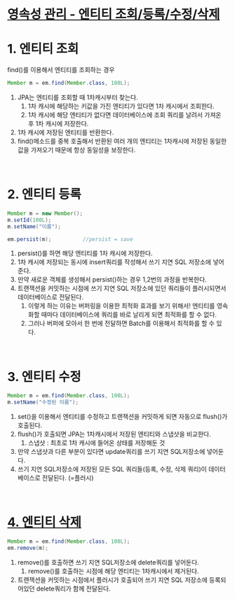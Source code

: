 # [영속성 관리 - 엔티티 조회/등록/수정/삭제](https://velog.io/@syleemk/JPA-%EC%98%81%EC%86%8D%EC%84%B1-%EA%B4%80%EB%A6%AC)

# 1. 엔티티 조회

find()를 이용해서 엔티티를 조회하는 경우

```java
Member m = em.find(Member.class, 100L);
```

1. JPA는 엔티티를 조회할 때 1차캐시부터 찾는다.
    1. 1차 캐시에 해당하는 키값을 가진 엔티티가 있다면 1차 캐시에서 조회한다. 
    2. 1차 캐시에 해당 엔티티가 없다면 데이터베이스에 조회 쿼리를 날려서 가져온 후 1차 캐시에 저장한다.
2. 1차 캐시에 저장된 엔티티를 반환한다.
3. find()메소드를 중복 호출해서 반환된 여러 개의 엔티티는 1차캐시에 저장된 동일한 값을 가져오기 때문에 항상 동일성을 보장한다.

<br>

# 2. 엔티티 등록

```java
Member m = new Member();
m.setId(100L);
m.setName("이름");

em.persist(m);			//persist = save
```

1. persist()를 하면 해당 엔티티를 1차 캐시에 저장한다.
2. 1차 캐시에 저장되는 동시에 insert쿼리를 작성해서 쓰기 지연 SQL 저장소에 넣어준다.
3. 만약 새로운 객체를 생성해서 persist()하는 경우 1,2번의 과정을 반복한다.
4. 트랜잭션을 커밋하는 시점에 쓰기 지연 SQL 저장소에 있던 쿼리들이 플러시되면서 데이터베이스로 전달된다.
    1. 이렇게 하는 이유는 버퍼링을 이용한 최적화 효과를 보기 위해서! 엔티티를 영속화할 때마다 데이터베이스에 쿼리를 바로 날리게 되면 최적화를 할 수 없다.
    2. 그러나 버퍼에 모아서 한 번에 전달하면 Batch를 이용해서 최적화를 할 수 있다.

<br>

# 3. 엔티티 수정

```java
Member m = em.find(Member.class, 100L);
m.setName("수정된 이름");
```

1. set()을 이용해서 엔티티를 수정하고 트랜잭션을 커밋하게 되면 자동으로 flush()가 호출된다.
2. flush()가 호출되면 JPA는 1차캐시에서 저장된 엔티티와 스냅샷을 비교한다.
    1. 스냅샷 : 최초로 1차 캐시에 들어온 상태를 저장해둔 것
3. 만약 스냅샷과 다른 부분이 있다면 update쿼리를 쓰기 지연 SQL저장소에 넣어둔다.
4. 쓰기 지연 SQL저장소에 저장된 모든 SQL 쿼리들(등록, 수정, 삭제 쿼리)이 데이터베이스로 전달된다. (=플러시)

<br>

# [4. 엔티티 삭제](https://cornswrold.tistory.com/339)

```java
Member m = em.find(Member.class, 100L);
em.remove(m);
```

1. remove()를 호출하면 쓰기 지연 SQL저장소에 delete쿼리를 넣어둔다.
    1. remove()를 호출하는 시점에 해당 엔티티는 1차캐시에서 제거된다.
2. 트랜잭션을 커밋하는 시점에서 플러시가 호출되어 쓰기 지연  SQL 저장소에 등록되어있던 delete쿼리가 함께 전달된다.
